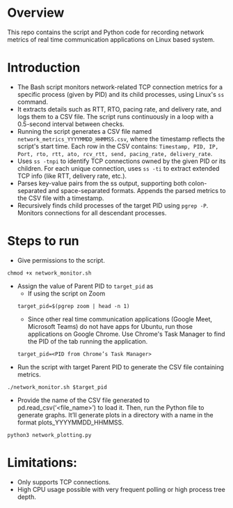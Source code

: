 # Overview
This repo contains the script and Python code for recording network metrics of real time communication applications on Linux based system.

# Introduction
- The Bash script monitors network-related TCP connection metrics for a specific process (given by PID) and its child processes, using Linux's `ss` command.
- It extracts details such as RTT, RTO, pacing rate, and delivery rate, and logs them to a CSV file. The script runs continuously in a loop with a 0.5-second interval between checks.
- Running the script generates a CSV file named `network_metrics_YYYYMMDD_HHMMSS.csv`, where the timestamp reflects the script's start time. Each row in the CSV contains: `Timestamp, PID, IP, Port, rto, rtt, ato, rcv_rtt, send, pacing_rate, delivery_rate`.
- Uses `ss -tnpi` to identify TCP connections owned by the given PID or its children. For each unique connection, uses `ss -ti` to extract extended TCP info (like RTT, delivery rate, etc.).
- Parses key-value pairs from the ss output, supporting both colon-separated and space-separated formats. Appends the parsed metrics to the CSV file with a timestamp.
- Recursively finds child processes of the target PID using `pgrep -P`. Monitors connections for all descendant processes.
# Steps to run
- Give permissions to the script.
```
chmod +x network_monitor.sh
```
- Assign the value of Parent PID to `target_pid` as
  - If using the script on Zoom
  ```
  target_pid=$(pgrep zoom | head -n 1)
  ```
  - Since other real time communication applications (Google Meet, Microsoft Teams) do not have apps for Ubuntu, run those applications on Google Chrome. Use Chrome's Task Manager to find the PID of the tab running the application.
  ```
  target_pid=<PID from Chrome’s Task Manager>
  ```
- Run the script with target Parent PID to generate the CSV file containing metrics.
```
./network_monitor.sh $target_pid
```
- Provide the name of the CSV file generated to pd.read_csv(‘<file_name>’) to load it. Then, run the Python file to generate graphs. It’ll generate plots in a directory with a name in the format plots_YYYYMMDD_HHMMSS.
```
python3 network_plotting.py
```
# Limitations:
- Only supports TCP connections.
- High CPU usage possible with very frequent polling or high process tree depth.
